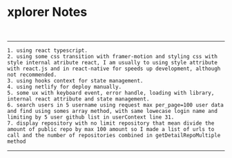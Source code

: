 # xplorer Notes

<div>
  <br>
</div>


------------------------------------------------------------

```
1. using react typescript.
2. using some css transition with framer-motion and styling css with style internal atribute react, I am usually to using style attribute with react.js and in react-native for speeds up development, although not recommended. 
3. using hooks context for state management.
4. using netlify for deploy manually.
5. some ux with keyboard event, error handle, loading with library, internal react attribute and state management.
6. search users in 5 username using request max per_page=100 user data and find using somes array method, with same lowecase login name and limiting by 5 user github list in userContext line 31.
7. display repository with no limit repository that mean divide the amount of public repo by max 100 amount so I made a list of urls to call and the number of repositories combined in getDetailRepoMultiple method
```

------------------------------------------------------------

